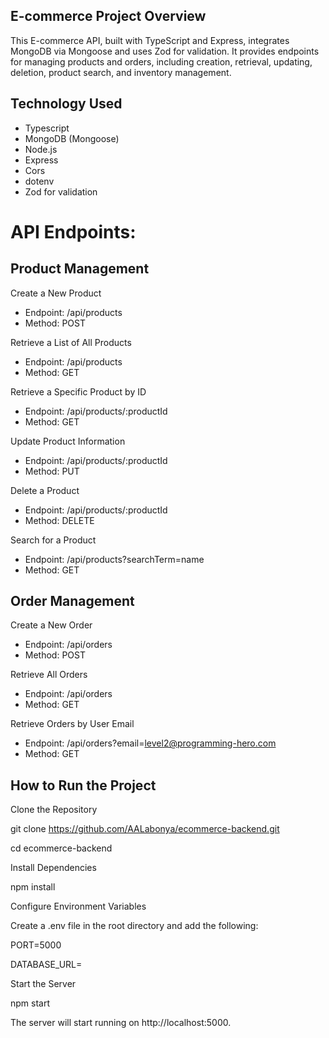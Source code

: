 ## E-commerce Project Overview

This E-commerce API, built with TypeScript and Express, integrates MongoDB via Mongoose and uses Zod for validation. It provides endpoints for managing products and orders, including creation, retrieval, updating, deletion, product search, and inventory management.

## Technology Used

-   Typescript
-   MongoDB (Mongoose)
-   Node.js
-   Express
-   Cors
-   dotenv
-   Zod for validation

# API Endpoints:

## Product Management

Create a New Product

-   Endpoint: /api/products
-   Method: POST

Retrieve a List of All Products

-   Endpoint: /api/products
-   Method: GET

Retrieve a Specific Product by ID

-   Endpoint: /api/products/:productId
-   Method: GET

Update Product Information

-   Endpoint: /api/products/:productId
-   Method: PUT

Delete a Product

-   Endpoint: /api/products/:productId
-   Method: DELETE

Search for a Product

-   Endpoint: /api/products?searchTerm=name
-   Method: GET

## Order Management

Create a New Order

-   Endpoint: /api/orders
-   Method: POST

Retrieve All Orders

-   Endpoint: /api/orders
-   Method: GET

Retrieve Orders by User Email

-   Endpoint: /api/orders?email=level2@programming-hero.com
-   Method: GET

## How to Run the Project

Clone the Repository

git clone https://github.com/AALabonya/ecommerce-backend.git

cd ecommerce-backend

Install Dependencies

npm install

Configure Environment Variables

Create a .env file in the root directory and add the following:

PORT=5000

DATABASE_URL=<mongodb-uri>

Start the Server

npm start

The server will start running on http://localhost:5000.
